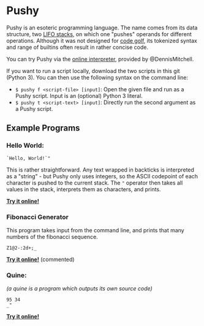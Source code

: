 # Pushy
Pushy is an esoteric programming language. The name comes from its data structure, two [LIFO stacks](https://en.wikipedia.org/wiki/Stack_(abstract_data_type)), on which one "pushes" operands for different operations. Although it was not designed for [code golf](https://en.wikipedia.org/wiki/Code_golf), its tokenized syntax and range of builtins often result in rather concise code.

You can try Pushy via the [online interpreter](https://tio.run/nexus/pushy), provided by @DennisMitchell.

If you want to run a script locally, download the two scripts in this git (Python 3). You can then use the following syntax on the command line:

 - `$ pushy f <script-file> [input]`: Open the given file and run as a Pushy script. Input is an (optional) Python 3 literal.
 - `$ pushy t <script-text> [input]`: Directly run the second argument as a Pushy script.

## Example Programs

### Hello World:

    `Hello, World!`"
    
This is rather straightforward. Any text wrapped in backticks is interpreted as a "string" - but Pushy only uses integers, so the ASCII codepoint of each character is pushed to the current stack. The `"` operator then takes all values in the stack, interprets them as characters, and prints.

[**Try it online!**](https://tio.run/nexus/pushy#@5/gkZqTk6@jEJ5flJOimKD0/z8A)

### Fibonacci Generator

This program takes input from the command line, and prints that many numbers of the fibonacci sequence.

    Z1@2-:2d+;_

[**Try it online!**](https://tio.run/nexus/pushy#LY8xT8QwDIX3/Io3guihtmNZWBhYDsQIh1AuzbURqV0lzqH79SVp68WW/ez3eTnhPcXxhjnwEPQEYQyWbNBiIaPFxYUoOOZ8ZtLGOFCazjbER6Wwxgmv0@ydcdLB0ZwELoIJUbT5Vc3npikuaKCpR62e98UPe82X7CatcHPW944GfNUVmgr0rdpDtyqPhxbiJhvRc4c7GbOHYYqptOheoe0fig6bUSHPM/BlLb3OP7S4ap9sVE@7@0tm8cyz@tkbb0kK/t/IfmdSWJalqf8B) (commented)

### Quine:

_(a quine is a program which outputs its own source code)_

    95 34
    _"
    
[**Try it online!**](https://tio.run/nexus/pushy#@29pqmBswhWvxPX/PwA)

